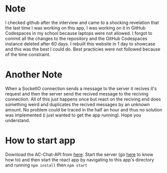 # Note
I checked github after the interview and came to a shocking revelation that the last time I was working on this app, I was working on it in GitHub Codespaces
in my school because laptops were not allowed. I forgot to commit all the changes to the repository and the GitHub Codespaces instance deleted after 60 days.
I rebuilt this website in 1 day to showcase and this was the best I could do. Best practicies were not followed because of the time constraint. 

# Another Note
When a SocketIO connection sends a message to the server it recives it's request and then the server send the recived message to the reciving connection. All of this just happens once but react on the reciving end does something weird and duplicates the recived messages by an unknown amount. No problem could be traced in the half an hour and thus no solution was implemented (i just wanted to get the app running). Hope you understand. 

# How to start app
Download the AC-Chat-API from [here](https://github.com/SIRMED/AC-Chat-API). Start the server (go [here](https://github.com/SIRMED/AC-Chat-API) to know how to) and then start the react app by navigating to this app's directory and running `npm install` then `npm start`
